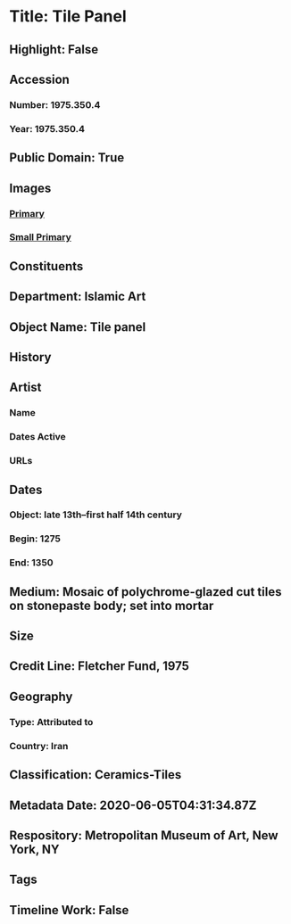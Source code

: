 # Title: Tile Panel
## Highlight: False
## Accession
### Number: 1975.350.4
### Year: 1975.350.4
## Public Domain: True
## Images
### [Primary](https://images.metmuseum.org/CRDImages/is/original/1975.350.4.jpg)
### [Small Primary](https://images.metmuseum.org/CRDImages/is/web-large/1975.350.4.jpg)
## Constituents
## Department: Islamic Art
## Object Name: Tile panel
## History
## Artist
### Name
### Dates Active
### URLs
## Dates
### Object: late 13th–first half 14th century
### Begin: 1275
### End: 1350
## Medium: Mosaic of polychrome-glazed cut tiles on stonepaste body; set into mortar
## Size
## Credit Line: Fletcher Fund, 1975
## Geography
### Type: Attributed to
### Country: Iran
## Classification: Ceramics-Tiles
## Metadata Date: 2020-06-05T04:31:34.87Z
## Respository: Metropolitan Museum of Art, New York, NY
## Tags
## Timeline Work: False